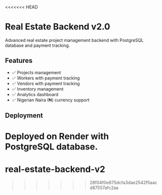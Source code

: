 <<<<<<< HEAD
# Real Estate Backend v2.0

Advanced real estate project management backend with PostgreSQL database and payment tracking.

## Features
- ✅ Projects management
- ✅ Workers with payment tracking  
- ✅ Vendors with payment tracking
- ✅ Inventory management
- ✅ Analytics dashboard
- ✅ Nigerian Naira (₦) currency support

## Deployment
Deployed on Render with PostgreSQL database.
=======
# real-estate-backend-v2
>>>>>>> 28f04f0e875dcfa3dae2542f5aacd87557afc2aa
